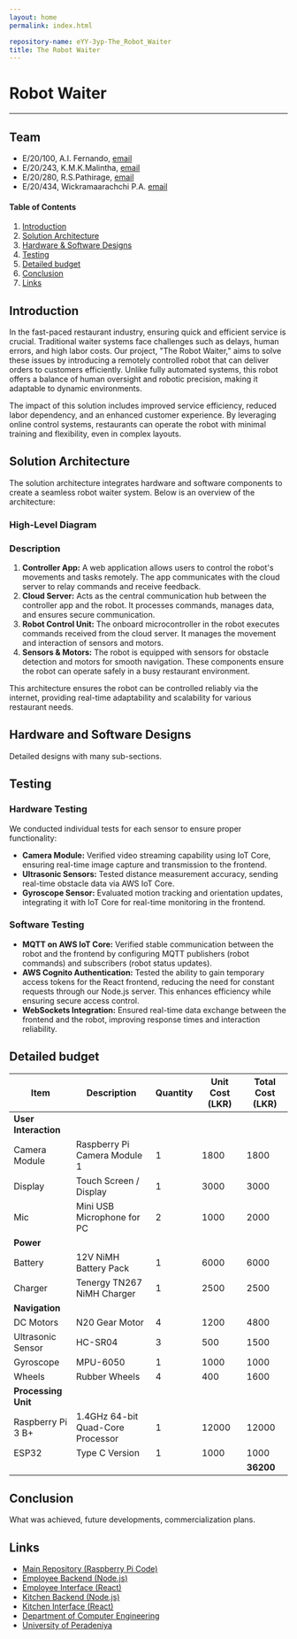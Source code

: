 ```yaml
---
layout: home
permalink: index.html

repository-name: eYY-3yp-The_Robot_Waiter
title: The Robot Waiter
---
```


[comment]: # "This is the standard layout for the project, but you can clean this and use your own template"

# Robot Waiter

---

## Team
-  E/20/100, A.I. Fernando, [email](mailto:e20100@eng.pdn.ac.lk)
-  E/20/243, K.M.K.Malintha, [email](mailto:e20243@eng.pdn.ac.lk)
-  E/20/280, R.S.Pathirage, [email](mailto:e20280@eng.pdn.ac.lk)
-  E/20/434, Wickramaarachchi P.A. [email](mailto:e20434@eng.pdn.ac.lk)

#### Table of Contents
1. [Introduction](#introduction)
2. [Solution Architecture](#solution-architecture )
3. [Hardware & Software Designs](#hardware-and-software-designs)
4. [Testing](#testing)
5. [Detailed budget](#detailed-budget)
6. [Conclusion](#conclusion)
7. [Links](#links)

## Introduction

In the fast-paced restaurant industry, ensuring quick and efficient service is crucial. Traditional waiter systems face challenges such as delays, human errors, and high labor costs. Our project, "The Robot Waiter," aims to solve these issues by introducing a remotely controlled robot that can deliver orders to customers efficiently. Unlike fully automated systems, this robot offers a balance of human oversight and robotic precision, making it adaptable to dynamic environments.

The impact of this solution includes improved service efficiency, reduced labor dependency, and an enhanced customer experience. By leveraging online control systems, restaurants can operate the robot with minimal training and flexibility, even in complex layouts.

## Solution Architecture

The solution architecture integrates hardware and software components to create a seamless robot waiter system. Below is an overview of the architecture:

### High-Level Diagram

### Description

1. **Controller App:** A web application allows users to control the robot's movements and tasks remotely. The app communicates with the cloud server to relay commands and receive feedback.
2. **Cloud Server:** Acts as the central communication hub between the controller app and the robot. It processes commands, manages data, and ensures secure communication.
3. **Robot Control Unit:** The onboard microcontroller in the robot executes commands received from the cloud server. It manages the movement and interaction of sensors and motors.
4. **Sensors & Motors:** The robot is equipped with sensors for obstacle detection and motors for smooth navigation. These components ensure the robot can operate safely in a busy restaurant environment.

This architecture ensures the robot can be controlled reliably via the internet, providing real-time adaptability and scalability for various restaurant needs.

## Hardware and Software Designs

Detailed designs with many sub-sections.

## Testing

### Hardware Testing

We conducted individual tests for each sensor to ensure proper functionality:

- **Camera Module:** Verified video streaming capability using IoT Core, ensuring real-time image capture and transmission to the frontend.
- **Ultrasonic Sensors:** Tested distance measurement accuracy, sending real-time obstacle data via AWS IoT Core.
- **Gyroscope Sensor:** Evaluated motion tracking and orientation updates, integrating it with IoT Core for real-time monitoring in the frontend.

### Software Testing

- **MQTT on AWS IoT Core:** Verified stable communication between the robot and the frontend by configuring MQTT publishers (robot commands) and subscribers (robot status updates).
- **AWS Cognito Authentication:** Tested the ability to gain temporary access tokens for the React frontend, reducing the need for constant requests through our Node.js server. This enhances efficiency while ensuring secure access control.
- **WebSockets Integration:** Ensured real-time data exchange between the frontend and the robot, improving response times and interaction reliability.

## Detailed budget

| Item                | Description                          | Quantity | Unit Cost (LKR) | Total Cost (LKR) |
|---------------------|--------------------------------------|----------|-----------------|-----------------|
| **User Interaction**|                                      |          |                 |                 |
| Camera Module       | Raspberry Pi Camera Module 1 | 1        | 1800            | 1800            |
| Display             | Touch Screen / Display              | 1        | 3000            | 3000            |
| Mic                 | Mini USB Microphone for PC          | 2        | 1000            | 2000            |
| **Power**           |                                      |          |                 |                 |
| Battery             | 12V NiMH Battery Pack               | 1        | 6000            | 6000            |
| Charger             | Tenergy TN267 NiMH Charger          | 1        | 2500            | 2500            |
| **Navigation**      |                                      |          |                 |                 |
| DC Motors           | N20 Gear Motor                      | 4        | 1200            | 4800            |
| Ultrasonic Sensor   | HC-SR04                             | 3        | 500             | 1500            |
| Gyroscope           | MPU-6050                            | 1        | 1000            | 1000            |
| Wheels              | Rubber Wheels                       | 4        | 400             | 1600            |
| **Processing Unit** |                                      |          |                 |                 |
| Raspberry Pi 3 B+   | 1.4GHz 64-bit Quad-Core Processor   | 1        | 12000           | 12000           |
| ESP32               | Type C Version                      | 1        | 1000            | 1000            |
|                     |                                      |          |                 | **36200**       |

## Conclusion

What was achieved, future developments, commercialization plans.

## Links

- [Main Repository (Raspberry Pi Code)](https://github.com/cepdnaclk/e20-3yp-The_Robot_Waiter)
- [Employee Backend (Node.js)](https://github.com/kushanmalintha/3YP_RW_employee-_backend)
- [Employee Interface (React)](https://github.com/kushanmalintha/3YP_RW_employee_interface)
- [Kitchen Backend (Node.js)](https://github.com/E20434/3YP_RW_kitchen_backend)
- [Kitchen Interface (React)](https://github.com/AIFERNANDOE20100/3YP_RW_kitchen_interface)
- [Department of Computer Engineering](http://www.ce.pdn.ac.lk/)
- [University of Peradeniya](https://eng.pdn.ac.lk/)

[//]: # (Please refer this to learn more about Markdown syntax)
[//]: # (https://github.com/adam-p/markdown-here/wiki/Markdown-Cheatsheet)
